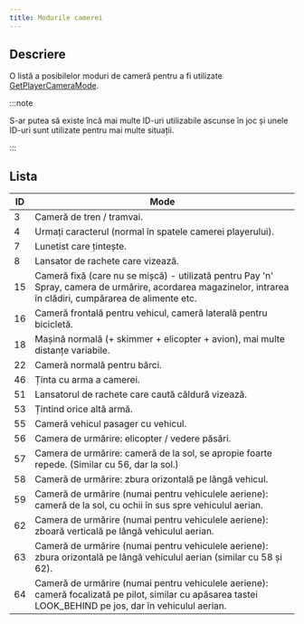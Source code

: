 ```yaml
---
title: Modurile camerei
---
```


## Descriere

O listă a posibilelor moduri de cameră pentru a fi utilizate [GetPlayerCameraMode](../functions/GetPlayerCameraMode.md).

:::note

S-ar putea să existe încă mai multe ID-uri utilizabile ascunse în joc și unele ID-uri sunt utilizate pentru mai multe situații.

:::

## Lista

| ID  | Mode                                                                                                                                                           |
| --- | -------------------------------------------------------------------------------------------------------------------------------------------------------------- |
| 3   | Cameră de tren / tramvai.                                                                                                                                      |
| 4   | Urmați caracterul (normal în spatele camerei playerului).                                                                                                      |
| 7   | Lunetist care țintește.                                                                                                                                        |
| 8   | Lansator de rachete care vizează.                                                                                                                              |
| 15  | Cameră fixă ​​(care nu se mișcă) - utilizată pentru Pay 'n' Spray, camera de urmărire, acordarea magazinelor, intrarea în clădiri, cumpărarea de alimente etc. |
| 16  | Cameră frontală pentru vehicul, cameră laterală pentru bicicletă.                                                                                              |
| 18  | Mașină normală (+ skimmer + elicopter + avion), mai multe distanțe variabile.                                                                                  |
| 22  | Cameră normală pentru bărci.                                                                                                                                   |
| 46  | Ținta cu arma a camerei.                                                                                                                                       |
| 51  | Lansatorul de rachete care caută căldură vizează.                                                                                                              |
| 53  | Țintind orice altă armă.                                                                                                                                       |
| 55  | Cameră vehicul pasager cu vehicul.                                                                                                                             |
| 56  | Camera de urmărire: elicopter / vedere păsări.                                                                                                                 |
| 57  | Camera de urmărire: cameră de la sol, se apropie foarte repede. (Similar cu 56, dar la sol.)                                                                   |
| 58  | Cameră de urmărire: zbura orizontală pe lângă vehicul.                                                                                                         |
| 59  | Cameră de urmărire (numai pentru vehiculele aeriene): cameră de la sol, cu ochii în sus spre vehiculul aerian.                                                 |
| 62  | Camera de urmărire (numai pentru vehiculele aeriene): zboară verticală pe lângă vehiculul aerian.                                                              |
| 63  | Cameră de urmărire (numai pentru vehiculele aeriene): zbura orizontală pe lângă vehiculul aerian (similar cu 58 și 62).                                        |
| 64  | Cameră de urmărire (numai pentru vehiculele aeriene): cameră focalizată pe pilot, similar cu apăsarea tastei LOOK_BEHIND pe jos, dar în vehiculul aerian.      |
